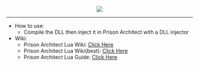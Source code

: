 
<div style="text-align:center"><img src="https://prisonarchitect.paradoxwikis.com/images/thumb/7/7f/Prison_Architect_logo.png/300px-Prison_Architect_logo.png" /></div>


---

  - How to use:
    - Compile the DLL then inject it in Prison Architect with a DLL injector
  - Wiki:
    - Prison Architect Lua Wiki: [Click Here](https://prisonarchitect.paradoxwikis.com/Lua)
    - Prison Architect Lua Wiki(best): [Click Here](https://www.prisonarchitectwiki.com/wiki/Modding_guide)
    - Prison Architect Lua Guide: [Click Here](https://steamcommunity.com/sharedfiles/filedetails/?id=480978426)

